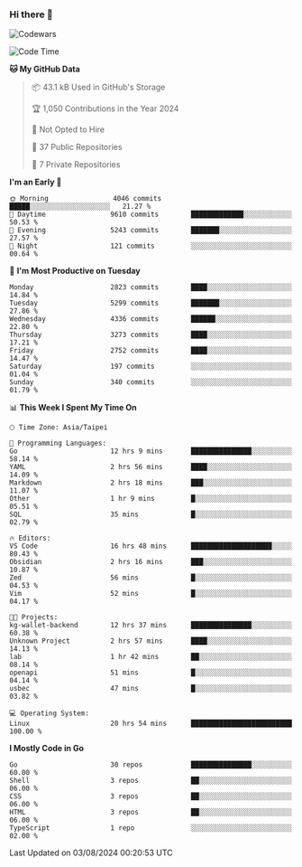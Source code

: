 ### Hi there 👋

![Codewars](https://www.codewars.com/users/omegaatt36/badges/small)

<!--START_SECTION:waka-->
![Code Time](http://img.shields.io/badge/Code%20Time-2%2C665%20hrs%2021%20mins-blue)

**🐱 My GitHub Data** 

> 📦 43.1 kB Used in GitHub's Storage 
 > 
> 🏆 1,050 Contributions in the Year 2024
 > 
> 🚫 Not Opted to Hire
 > 
> 📜 37 Public Repositories 
 > 
> 🔑 7 Private Repositories 
 > 
**I'm an Early 🐤** 

```text
🌞 Morning                4046 commits        █████░░░░░░░░░░░░░░░░░░░░   21.27 % 
🌆 Daytime                9610 commits        █████████████░░░░░░░░░░░░   50.53 % 
🌃 Evening                5243 commits        ███████░░░░░░░░░░░░░░░░░░   27.57 % 
🌙 Night                  121 commits         ░░░░░░░░░░░░░░░░░░░░░░░░░   00.64 % 
```
📅 **I'm Most Productive on Tuesday** 

```text
Monday                   2823 commits        ████░░░░░░░░░░░░░░░░░░░░░   14.84 % 
Tuesday                  5299 commits        ███████░░░░░░░░░░░░░░░░░░   27.86 % 
Wednesday                4336 commits        ██████░░░░░░░░░░░░░░░░░░░   22.80 % 
Thursday                 3273 commits        ████░░░░░░░░░░░░░░░░░░░░░   17.21 % 
Friday                   2752 commits        ████░░░░░░░░░░░░░░░░░░░░░   14.47 % 
Saturday                 197 commits         ░░░░░░░░░░░░░░░░░░░░░░░░░   01.04 % 
Sunday                   340 commits         ░░░░░░░░░░░░░░░░░░░░░░░░░   01.79 % 
```


📊 **This Week I Spent My Time On** 

```text
🕑︎ Time Zone: Asia/Taipei

💬 Programming Languages: 
Go                       12 hrs 9 mins       ███████████████░░░░░░░░░░   58.14 % 
YAML                     2 hrs 56 mins       ████░░░░░░░░░░░░░░░░░░░░░   14.09 % 
Markdown                 2 hrs 18 mins       ███░░░░░░░░░░░░░░░░░░░░░░   11.07 % 
Other                    1 hr 9 mins         █░░░░░░░░░░░░░░░░░░░░░░░░   05.51 % 
SQL                      35 mins             █░░░░░░░░░░░░░░░░░░░░░░░░   02.79 % 

🔥 Editors: 
VS Code                  16 hrs 48 mins      ████████████████████░░░░░   80.43 % 
Obsidian                 2 hrs 16 mins       ███░░░░░░░░░░░░░░░░░░░░░░   10.87 % 
Zed                      56 mins             █░░░░░░░░░░░░░░░░░░░░░░░░   04.53 % 
Vim                      52 mins             █░░░░░░░░░░░░░░░░░░░░░░░░   04.17 % 

🐱‍💻 Projects: 
kg-wallet-backend        12 hrs 37 mins      ███████████████░░░░░░░░░░   60.38 % 
Unknown Project          2 hrs 57 mins       ████░░░░░░░░░░░░░░░░░░░░░   14.13 % 
lab                      1 hr 42 mins        ██░░░░░░░░░░░░░░░░░░░░░░░   08.14 % 
openapi                  51 mins             █░░░░░░░░░░░░░░░░░░░░░░░░   04.14 % 
usbec                    47 mins             █░░░░░░░░░░░░░░░░░░░░░░░░   03.82 % 

💻 Operating System: 
Linux                    20 hrs 54 mins      █████████████████████████   100.00 % 
```

**I Mostly Code in Go** 

```text
Go                       30 repos            ███████████████░░░░░░░░░░   60.00 % 
Shell                    3 repos             ██░░░░░░░░░░░░░░░░░░░░░░░   06.00 % 
CSS                      3 repos             ██░░░░░░░░░░░░░░░░░░░░░░░   06.00 % 
HTML                     3 repos             ██░░░░░░░░░░░░░░░░░░░░░░░   06.00 % 
TypeScript               1 repo              ░░░░░░░░░░░░░░░░░░░░░░░░░   02.00 % 
```




 Last Updated on 03/08/2024 00:20:53 UTC
<!--END_SECTION:waka-->

<!--
**omegaatt36/omegaatt36** is a ✨ _special_ ✨ repository because its `README.md` (this file) appears on your GitHub profile.

Here are some ideas to get you started:

- 🔭 I’m currently working on ...
- 🌱 I’m currently learning ...
- 👯 I’m looking to collaborate on ...
- 🤔 I’m looking for help with ...
- 💬 Ask me about ...
- 📫 How to reach me: ...
- 😄 Pronouns: ...
- ⚡ Fun fact: ...
-->
